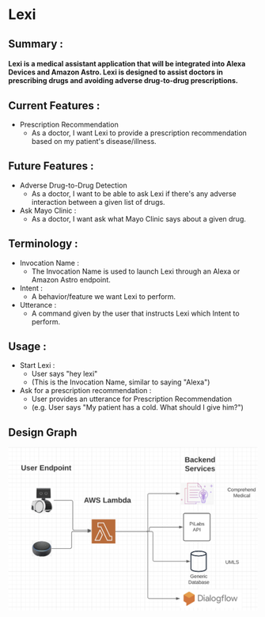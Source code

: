 # Lexi

## Summary :
#### Lexi is a medical assistant application that will be integrated into Alexa Devices and Amazon Astro. Lexi is designed to assist doctors in prescribing drugs and avoiding adverse drug-to-drug prescriptions.

## Current Features :
* Prescription Recommendation
    * As a doctor, I want Lexi to provide a prescription recommendation based on my patient's disease/illness.

## Future Features : 
* Adverse Drug-to-Drug Detection
   * As a doctor, I want to be able to ask Lexi if there's any adverse interaction between a given list of drugs.
* Ask Mayo Clinic :
   * As a doctor, I want ask what Mayo Clinic says about a given drug.
   
## Terminology :
* Invocation Name :
    * The Invocation Name is used to launch Lexi through an Alexa or Amazon Astro endpoint.
* Intent :
    * A behavior/feature we want Lexi to perform.
* Utterance :
    * A command given by the user that instructs Lexi which Intent to perform.

## Usage :
* Start Lexi :
    * User says "hey lexi"
    * (This is the Invocation Name, similar to saying "Alexa")
* Ask for a prescription recommendation :
    * User provides an utterance for Prescription Recommendation
    * (e.g. User says "My patient has a cold. What should I give him?")


## Design Graph 
![Image of DesignGraph1](/images/DesignGraph1.png)
